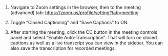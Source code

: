 1. Navigate to Zoom settings in the browser, then to the meeting (advanced) tab: 
https://zoom.us/profile/setting?tab=meeting

2. Toggle “Closed Captioning” and “Save Captions” to ON.

3. After starting the meeting, click the CC button in the meeting controls panel and select “Enable Auto-Transcription”. 
That will turn on closed captions as well as a live transcript you can view in the sidebar. You can also save the transcription for recorded meetings.